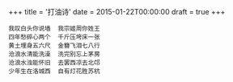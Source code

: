 +++
title = '打油诗'
date = 2015-01-22T00:00:00
draft = true
+++

```text
我叹白头你说墙  我宗姬周你姓王
四年愁碎心两个  千斤压垮床一张
黄土埋身五六尺  金簪飞泪七八行
沧浪水清能洗澡  洗完别忘上茅房
沧浪水浊能怀旧  去罢西凉去北邙
少年生在洛城西  自有灯花胜苏杭
```
